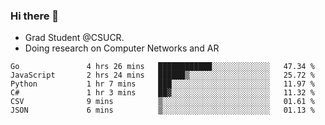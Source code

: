 ### Hi there 👋
- Grad Student @CSUCR. 
- Doing research on Computer Networks and AR
<!--START_SECTION:waka-->

```text
Go               4 hrs 26 mins   ████████████░░░░░░░░░░░░░   47.34 %
JavaScript       2 hrs 24 mins   ██████▒░░░░░░░░░░░░░░░░░░   25.72 %
Python           1 hr 7 mins     ███░░░░░░░░░░░░░░░░░░░░░░   11.97 %
C#               1 hr 3 mins     ██▓░░░░░░░░░░░░░░░░░░░░░░   11.32 %
CSV              9 mins          ▒░░░░░░░░░░░░░░░░░░░░░░░░   01.61 %
JSON             6 mins          ▒░░░░░░░░░░░░░░░░░░░░░░░░   01.13 %
```

<!--END_SECTION:waka-->
<!--
**jluo117/jluo117** is a ✨ _special_ ✨ repository because its `README.md` (this file) appears on your GitHub profile.

Here are some ideas to get you started:

- 🔭 I’m currently working on ...
- 🌱 I’m currently learning ...
- 👯 I’m looking to collaborate on ...
- 🤔 I’m looking for help with ...
- 💬 Ask me about ...
- 📫 How to reach me: ...
- 😄 Pronouns: ...
- ⚡ Fun fact: ...
-->
